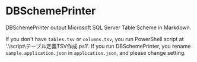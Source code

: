 # DBSchemePrinter
DBSchemePrinter output Microsoft SQL Server Table Scheme in Markdown.

If you don't have `tables.tsv` or `columns.tsv`, you run PowerShell script at '.\script\テーブル定義TSV作成.ps1'.
If you run DBSchemePrinter, you rename `sample.application.json` in `application.json`, and please change setting.